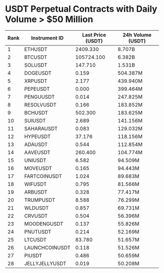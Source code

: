 # USDT Perpetual Contracts with Daily Volume > $50 Million

| Rank | Instrument ID | Last Price (USDT) | 24h Volume (USDT) |
|------|---------------|-------------------|-------------------|
| 1 | ETHUSDT | 2409.330 | 8.707B |
| 2 | BTCUSDT | 105724.100 | 6.382B |
| 3 | SOLUSDT | 147.710 | 1.531B |
| 4 | DOGEUSDT | 0.159 | 504.387M |
| 5 | XRPUSDT | 2.177 | 439.940M |
| 6 | PEPEUSDT | 0.000 | 399.464M |
| 7 | PENGUUSDT | 0.014 | 247.825M |
| 8 | RESOLVUSDT | 0.166 | 183.852M |
| 9 | BCHUSDT | 502.300 | 183.625M |
| 10 | SUIUSDT | 2.689 | 141.156M |
| 11 | SAHARAUSDT | 0.083 | 129.032M |
| 12 | HYPEUSDT | 37.176 | 118.156M |
| 13 | ADAUSDT | 0.544 | 112.854M |
| 14 | AAVEUSDT | 260.400 | 104.774M |
| 15 | UNIUSDT | 6.582 | 94.509M |
| 16 | MOVEUSDT | 0.165 | 94.443M |
| 17 | FARTCOINUSDT | 1.024 | 89.683M |
| 18 | WIFUSDT | 0.795 | 81.566M |
| 19 | ARBUSDT | 0.328 | 77.417M |
| 20 | TRUMPUSDT | 8.588 | 76.299M |
| 21 | WLDUSDT | 0.857 | 69.731M |
| 22 | CRVUSDT | 0.504 | 56.396M |
| 23 | MOODENGUSDT | 0.137 | 55.826M |
| 24 | PNUTUSDT | 0.214 | 52.169M |
| 25 | LTCUSDT | 83.780 | 51.657M |
| 26 | LAUNCHCOINUSDT | 0.118 | 51.526M |
| 27 | PIUSDT | 0.486 | 50.659M |
| 28 | JELLYJELLYUSDT | 0.019 | 50.208M |
